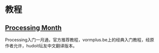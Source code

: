 教程
======================================

[Processing Month](https://github.com/HuDoIt/Tutorials/tree/master/ProcessingMonth)
---------
Processing入门一月通，官方推荐教程，vormplus.be上的经典入门教程，经原作者允许，hudoit坛友中文翻译版本。
